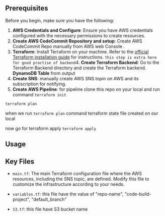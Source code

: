 ## Prerequisites 

Before you begin, make sure you have the following:

1. **AWS Credentials and Configure**: Ensure you have AWS credentials configured with the necessary permissions to create resources.
2. **Create AWS CodeCommit Repository and setup**: Create AWS CodeCommit Repo manually from AWS web Console .
3. **Terraform**: Install Terraform on your machine. Refer to the [official Terraform installation guide](https://learn.hashicorp.com/tutorials/terraform/install-cli) for instructions.
`this step is extra here for good practise of backend`4. **Create Terraform Backend**: Go to the Terraform Backend directory and create the Terraform backend. **DynamoDB Table** from output
5. **Create SNS**: manually create AWS SNS topin on AWS and its subscription for notifying.
6. **Create AWS Pipeline**: for pipeline clone this repo on your local and run command
`terraform init`

`terraform plan`

when we run `terraform plan` command  terraform state file created on our local 

now go for terraform apply
`terraform apply`
## Usage 

## Key Files 

* `main.tf`: The main Terraform configuration file where the AWS resources, including the SNS topic, are defined. Modify this file to customize the infrastructure according to your needs.

* `variables.tf`: this file have the value of "repo-name", "code-build-project", "default_branch"
* `S3.tf`: this file have S3 bucket name


